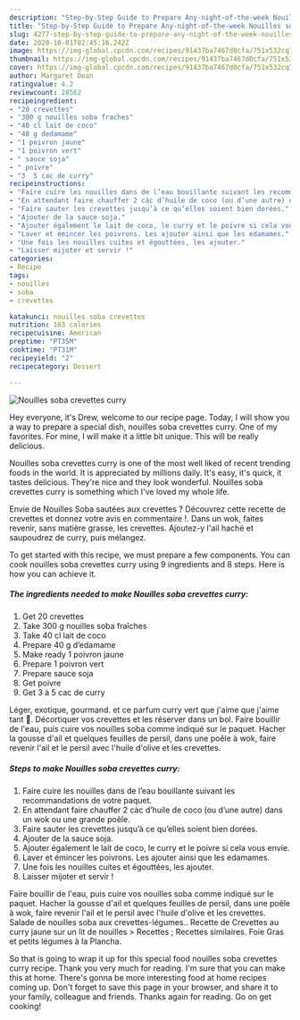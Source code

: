 ```yaml
---
description: "Step-by-Step Guide to Prepare Any-night-of-the-week Nouilles soba crevettes curry"
title: "Step-by-Step Guide to Prepare Any-night-of-the-week Nouilles soba crevettes curry"
slug: 4277-step-by-step-guide-to-prepare-any-night-of-the-week-nouilles-soba-crevettes-curry
date: 2020-10-01T02:45:16.242Z
image: https://img-global.cpcdn.com/recipes/91437ba7467d0cfa/751x532cq70/nouilles-soba-crevettes-curry-photo-principale-de-la-recette.jpg
thumbnail: https://img-global.cpcdn.com/recipes/91437ba7467d0cfa/751x532cq70/nouilles-soba-crevettes-curry-photo-principale-de-la-recette.jpg
cover: https://img-global.cpcdn.com/recipes/91437ba7467d0cfa/751x532cq70/nouilles-soba-crevettes-curry-photo-principale-de-la-recette.jpg
author: Margaret Dean
ratingvalue: 4.2
reviewcount: 28562
recipeingredient:
- "20 crevettes"
- "300 g nouilles soba fraches"
- "40 cl lait de coco"
- "40 g dedamame"
- "1 poivron jaune"
- "1 poivron vert"
- " sauce soja"
- " poivre"
- "3  5 cac de curry"
recipeinstructions:
- "Faire cuire les nouilles dans de l’eau bouillante suivant les recommandations de votre paquet."
- "En attendant faire chauffer 2 càc d’huile de coco (ou d’une autre) dans un wok ou une grande poêle."
- "Faire sauter les crevettes jusqu’à ce qu’elles soient bien dorées."
- "Ajouter de la sauce soja."
- "Ajouter également le lait de coco, le curry et le poivre si cela vous envie."
- "Laver et émincer les poivrons. Les ajouter ainsi que les edamames."
- "Une fois les nouilles cuites et égouttées, les ajouter."
- "Laisser mijoter et servir !"
categories:
- Recipe
tags:
- nouilles
- soba
- crevettes

katakunci: nouilles soba crevettes 
nutrition: 163 calories
recipecuisine: American
preptime: "PT35M"
cooktime: "PT31M"
recipeyield: "2"
recipecategory: Dessert

---
```



![Nouilles soba crevettes curry](https://img-global.cpcdn.com/recipes/91437ba7467d0cfa/751x532cq70/nouilles-soba-crevettes-curry-photo-principale-de-la-recette.jpg)

Hey everyone, it's Drew, welcome to our recipe page. Today, I will show you a way to prepare a special dish, nouilles soba crevettes curry. One of my favorites. For mine, I will make it a little bit unique. This will be really delicious.

Nouilles soba crevettes curry is one of the most well liked of recent trending foods in the world. It is appreciated by millions daily. It's easy, it's quick, it tastes delicious. They're nice and they look wonderful. Nouilles soba crevettes curry is something which I've loved my whole life.

Envie de Nouilles Soba sautées aux crevettes ? Découvrez cette recette de crevettes et donnez votre avis en commentaire !. Dans un wok, faites revenir, sans matière grasse, les crevettes. Ajoutez-y l&#39;ail haché et saupoudrez de curry, puis mélangez.


To get started with this recipe, we must prepare a few components. You can cook nouilles soba crevettes curry using 9 ingredients and 8 steps. Here is how you can achieve it.

<!--inarticleads1-->

##### The ingredients needed to make Nouilles soba crevettes curry:

1. Get 20 crevettes
1. Take 300 g nouilles soba fraîches
1. Take 40 cl lait de coco
1. Prepare 40 g d’edamame
1. Make ready 1 poivron jaune
1. Prepare 1 poivron vert
1. Prepare  sauce soja
1. Get  poivre
1. Get 3 à 5 cac de curry


Léger, exotique, gourmand. et ce parfum curry vert que j&#39;aime que j&#39;aime tant 🙂. Décortiquer vos crevettes et les réserver dans un bol. Faire bouillir de l&#39;eau, puis cuire vos nouilles soba comme indiqué sur le paquet. Hacher la gousse d&#39;ail et quelques feuilles de persil, dans une poêle à wok, faire revenir l&#39;ail et le persil avec l&#39;huile d&#39;olive et les crevettes. 

<!--inarticleads2-->

##### Steps to make Nouilles soba crevettes curry:

1. Faire cuire les nouilles dans de l’eau bouillante suivant les recommandations de votre paquet.
1. En attendant faire chauffer 2 càc d’huile de coco (ou d’une autre) dans un wok ou une grande poêle.
1. Faire sauter les crevettes jusqu’à ce qu’elles soient bien dorées.
1. Ajouter de la sauce soja.
1. Ajouter également le lait de coco, le curry et le poivre si cela vous envie.
1. Laver et émincer les poivrons. Les ajouter ainsi que les edamames.
1. Une fois les nouilles cuites et égouttées, les ajouter.
1. Laisser mijoter et servir !


Faire bouillir de l&#39;eau, puis cuire vos nouilles soba comme indiqué sur le paquet. Hacher la gousse d&#39;ail et quelques feuilles de persil, dans une poêle à wok, faire revenir l&#39;ail et le persil avec l&#39;huile d&#39;olive et les crevettes. Salade de nouilles soba aux crevettes-légumes.. Recette de Crevettes au curry jaune sur un lit de nouilles &gt; Recettes ; Recettes similaires. Foie Gras et petits légumes à la Plancha. 

So that is going to wrap it up for this special food nouilles soba crevettes curry recipe. Thank you very much for reading. I'm sure that you can make this at home. There's gonna be more interesting food at home recipes coming up. Don't forget to save this page in your browser, and share it to your family, colleague and friends. Thanks again for reading. Go on get cooking!
